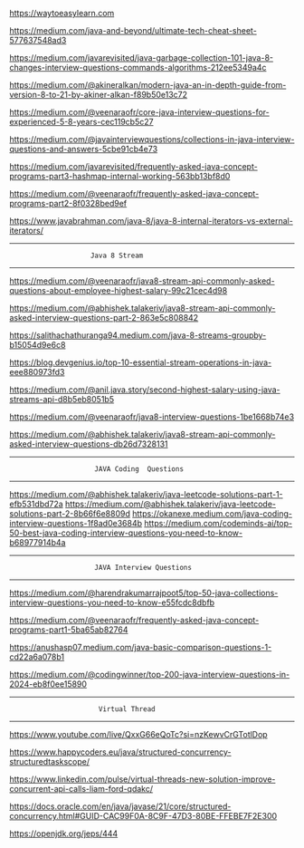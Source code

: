 https://waytoeasylearn.com

https://medium.com/java-and-beyond/ultimate-tech-cheat-sheet-577637548ad3

https://medium.com/javarevisited/java-garbage-collection-101-java-8-changes-interview-questions-commands-algorithms-212ee5349a4c

https://medium.com/@akineralkan/modern-java-an-in-depth-guide-from-version-8-to-21-by-akiner-alkan-f89b50e13c72

https://medium.com/@veenaraofr/core-java-interview-questions-for-experienced-5-8-years-cec119cb5c27

https://medium.com/@javainterviewquestions/collections-in-java-interview-questions-and-answers-5cbe91cb4e73

https://medium.com/javarevisited/frequently-asked-java-concept-programs-part3-hashmap-internal-working-563bb13bf8d0

https://medium.com/@veenaraofr/frequently-asked-java-concept-programs-part2-8f0328bed9ef

https://www.javabrahman.com/java-8/java-8-internal-iterators-vs-external-iterators/

******************************************************************************************
                        Java 8 Stream 
******************************************************************************************

https://medium.com/@veenaraofr/java8-stream-api-commonly-asked-questions-about-employee-highest-salary-99c21cec4d98

https://medium.com/@abhishek.talakeriv/java8-stream-api-commonly-asked-interview-questions-part-2-863e5c808842

https://salithachathuranga94.medium.com/java-8-streams-groupby-b15054d9e6c8

https://blog.devgenius.io/top-10-essential-stream-operations-in-java-eee880973fd3

https://medium.com/@anil.java.story/second-highest-salary-using-java-streams-api-d8b5eb8051b5

https://medium.com/@veenaraofr/java8-interview-questions-1be1668b74e3

https://medium.com/@abhishek.talakeriv/java8-stream-api-commonly-asked-interview-questions-db26d7328131


************************************************************************************************
                         JAVA Coding  Questions
************************************************************************************************

https://medium.com/@abhishek.talakeriv/java-leetcode-solutions-part-1-efb531dbd72a
https://medium.com/@abhishek.talakeriv/java-leetcode-solutions-part-2-8b66f6e8809d
https://okanexe.medium.com/java-coding-interview-questions-1f8ad0e3684b
https://medium.com/codeminds-ai/top-50-best-java-coding-interview-questions-you-need-to-know-b68977914b4a

************************************************************************************************
                         JAVA Interview Questions
************************************************************************************************

https://medium.com/@harendrakumarrajpoot5/top-50-java-collections-interview-questions-you-need-to-know-e55fcdc8dbfb

https://medium.com/@veenaraofr/frequently-asked-java-concept-programs-part1-5ba65ab82764

https://anushasp07.medium.com/java-basic-comparison-questions-1-cd22a6a078b1

https://medium.com/@codingwinner/top-200-java-interview-questions-in-2024-eb8f0ee15890


***************************************************************************************************
                          Virtual Thread 
***************************************************************************************************
https://www.youtube.com/live/QxxG66eQoTc?si=nzKewvCrGTotlDop

https://www.happycoders.eu/java/structured-concurrency-structuredtaskscope/

https://www.linkedin.com/pulse/virtual-threads-new-solution-improve-concurrent-api-calls-liam-ford-qdakc/

https://docs.oracle.com/en/java/javase/21/core/structured-concurrency.html#GUID-CAC99F0A-8C9F-47D3-80BE-FFEBE7F2E300

https://openjdk.org/jeps/444
